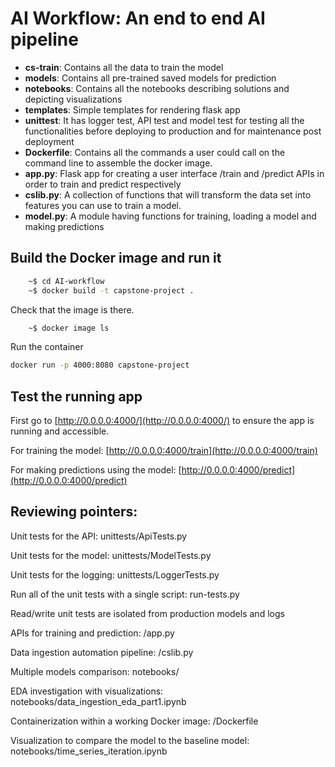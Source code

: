 # AI Workflow: An end to end AI pipeline

* **cs-train**: Contains all the data to train the model
* **models**: Contains all pre-trained saved models for prediction
* **notebooks**: Contains all the notebooks describing solutions and depicting visualizations
* **templates**: Simple templates for rendering flask app
* **unittest**: It has logger test, API test and model test for testing all the functionalities before deploying to production and for maintenance post deployment
* **Dockerfile**: Contains all the commands a user could call on the command line to assemble the docker image.
* **app.py**: Flask app for creating a user interface /train and /predict APIs in order to train and predict respectively
* **cslib.py**: A collection of functions that will transform the data set into features you can use to train a model.
* **model.py**:  A module having functions for training, loading a model and making predictions
## Build the Docker image and run it
```bash
    ~$ cd AI-workflow
    ~$ docker build -t capstone-project .
```
Check that the image is there.
```bash
    ~$ docker image ls
```
Run the container
```bash
docker run -p 4000:8080 capstone-project
```
## Test the running app
First go to [http://0.0.0.0:4000/](http://0.0.0.0:4000/) to ensure the app is running and accessible.

For training the model: [http://0.0.0.0:4000/train](http://0.0.0.0:4000/train)

For making predictions using the model: [http://0.0.0.0:4000/predict](http://0.0.0.0:4000/predict)

## Reviewing pointers:

Unit tests for the API: unittests/ApiTests.py

Unit tests for the model: unittests/ModelTests.py

Unit tests for the logging: unittests/LoggerTests.py

Run all of the unit tests with a single script: run-tests.py

Read/write unit tests are isolated from production models and logs

APIs for training and prediction: /app.py

Data ingestion automation pipeline: /cslib.py

Multiple models comparison: notebooks/

EDA investigation with visualizations: notebooks/data_ingestion_eda_part1.ipynb

Containerization within a working Docker image: /Dockerfile

Visualization to compare the model to the baseline model: notebooks/time_series_iteration.ipynb